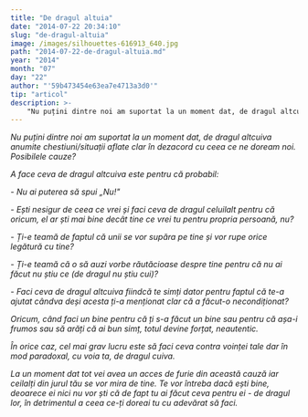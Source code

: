 ```yaml
---
title: "De dragul altuia"
date: "2014-07-22 20:34:10"
slug: "de-dragul-altuia"
image: /images/silhouettes-616913_640.jpg
path: "2014-07-22-de-dragul-altuia.md"
year: "2014"
month: "07"
day: "22"
author: "'59b473454e63ea7e4713a3d0'"
tip: "articol"
description: >-
    "Nu puțini dintre noi am suportat la un moment dat, de dragul altcuiva anumite chestiuni/situații aflate clar în dezacord cu ceea ce ne doream noi. Posibilele cauze?A face ceva de dragul altcuiva este"
---
```

<div class="kg-card-markdown"><p dir="ltr"><em>Nu puțini dintre noi am suportat la un moment dat, de dragul altcuiva anumite chestiuni/situații aflate clar în dezacord cu ceea ce ne doream noi. Posibilele cauze?</em></p>
<p dir="ltr"><em>A face ceva de dragul altcuiva este pentru că probabil:</em></p>
<p dir="ltr"><em>- Nu ai puterea să spui „Nu!"</em></p>
<p dir="ltr"><em>- Ești nesigur de ceea ce vrei și faci ceva de dragul celuilalt pentru că oricum, el ar ști mai bine decât tine ce vrei tu pentru propria persoană, nu?</em></p>
<p dir="ltr"><em>- Ți-e teamă de faptul că unii se vor supăra pe tine și vor rupe orice legătură cu tine? </em></p>
<p dir="ltr"><em>- Ți-e teamă că o să auzi vorbe răutăcioase despre tine pentru că nu ai făcut nu știu ce (de dragul nu știu cui)?</em></p>
<p dir="ltr"><em>- Faci ceva de dragul altcuiva fiindcă te simți dator pentru faptul că te-a ajutat cândva deși acesta ți-a menționat clar că a făcut-o necondiționat?</em></p>
<p dir="ltr"><em>Oricum, când faci un bine pentru că ți s-a făcut un bine sau pentru că așa-i frumos sau să arăți că ai bun simț, totul devine forțat, neautentic.</em></p>
<p dir="ltr"><em>În orice caz, cel mai grav lucru este să faci ceva contra voinței tale dar în mod paradoxal, cu voia ta, de dragul cuiva. </em></p>
<p dir="ltr"><em>La un moment dat tot vei avea un acces de furie din această cauză iar ceilalți din jurul tău se vor mira de tine. Te vor întreba dacă ești bine, deoarece ei nici nu vor ști că de fapt tu ai făcut ceva pentru ei -  de dragul lor, în detrimentul a ceea ce-ți doreai tu cu adevărat să faci.</em></p>
</div>
    